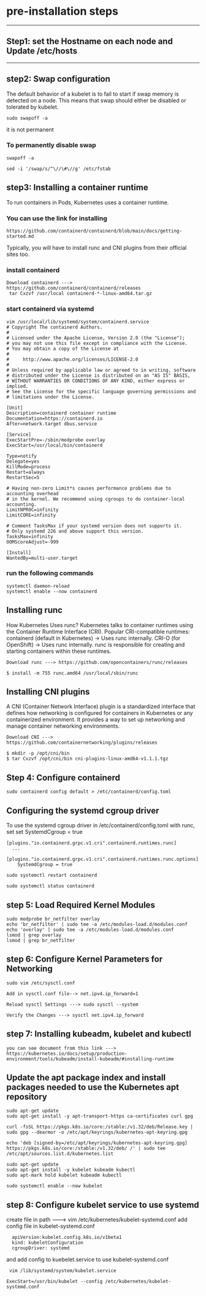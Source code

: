 # pre-installation steps 
---
## Step1: set the Hostname on each node and Update /etc/hosts
---
## step2: Swap configuration

The default behavior of a kubelet is to fail to start if swap memory is detected on a node. This means that swap should either be disabled or tolerated by kubelet.

```
sudo swapoff -a
```
it is not permanent

### To permanently disable swap
```
swapoff -a

sed -i '/swap/s/^\//\#\//g' /etc/fstab
```
## step3: Installing a container runtime

To run containers in Pods, Kubernetes uses a container runtime.

### You can use the link for installing
```
https://github.com/containerd/containerd/blob/main/docs/getting-started.md
```
Typically, you will have to install runc and CNI plugins from their official sites too.

### install containerd
```
Download containerd ---> https://github.com/containerd/containerd/releases
 tar Cxzvf /usr/local containerd-*-linux-amd64.tar.gz
```
### start containerd via systemd
```
vim /usr/local/lib/systemd/system/containerd.service
# Copyright The containerd Authors.
#
# Licensed under the Apache License, Version 2.0 (the "License");
# you may not use this file except in compliance with the License.
# You may obtain a copy of the License at
#
#     http://www.apache.org/licenses/LICENSE-2.0
#
# Unless required by applicable law or agreed to in writing, software
# distributed under the License is distributed on an "AS IS" BASIS,
# WITHOUT WARRANTIES OR CONDITIONS OF ANY KIND, either express or implied.
# See the License for the specific language governing permissions and
# limitations under the License.

[Unit]
Description=containerd container runtime
Documentation=https://containerd.io
After=network.target dbus.service

[Service]
ExecStartPre=-/sbin/modprobe overlay
ExecStart=/usr/local/bin/containerd

Type=notify
Delegate=yes
KillMode=process
Restart=always
RestartSec=5

# Having non-zero Limit*s causes performance problems due to accounting overhead
# in the kernel. We recommend using cgroups to do container-local accounting.
LimitNPROC=infinity
LimitCORE=infinity

# Comment TasksMax if your systemd version does not supports it.
# Only systemd 226 and above support this version.
TasksMax=infinity
OOMScoreAdjust=-999

[Install]
WantedBy=multi-user.target
```
### run the following commands
```
systemctl daemon-reload
systemctl enable --now containerd
```
## Installing runc
How Kubernetes Uses runc?
Kubernetes talks to container runtimes using the Container Runtime Interface (CRI).
Popular CRI-compatible runtimes:
containerd (default in Kubernetes) → Uses runc internally.
CRI-O (for OpenShift) → Uses runc internally.
runc is responsible for creating and starting containers within these runtimes.

```
Download runc ---> https://github.com/opencontainers/runc/releases
```

```
$ install -m 755 runc.amd64 /usr/local/sbin/runc
```
## Installing CNI plugins

A CNI (Container Network Interface) plugin is a standardized interface that defines how networking is configured for containers in Kubernetes or any containerized environment. It provides a way to set up networking and manage container networking environments.

```
Download CNI ---> https://github.com/containernetworking/plugins/releases
```

```
$ mkdir -p /opt/cni/bin
$ tar Cxzvf /opt/cni/bin cni-plugins-linux-amd64-v1.1.1.tgz
```

## Step 4: Configure containerd

```
sudo containerd config default > /etc/containerd/config.toml

```

## Configuring the systemd cgroup driver 

To use the systemd cgroup driver in /etc/containerd/config.toml with runc, set
set SystemdCgroup = true
```
[plugins."io.containerd.grpc.v1.cri".containerd.runtimes.runc]
  ...
  [plugins."io.containerd.grpc.v1.cri".containerd.runtimes.runc.options]
    SystemdCgroup = true
```
```
sudo systemctl restart containerd

sudo systemctl status containerd
```

## step 5:  Load Required Kernel Modules
```
sudo modprobe br_netfilter overlay
echo 'br_netfilter' | sudo tee -a /etc/modules-load.d/modules.conf
echo 'overlay' | sudo tee -a /etc/modules-load.d/modules.conf
lsmod | grep overlay
lsmod | grep br_netfilter
```
## step 6: Configure Kernel Parameters for Networking
```
sudo vim /etc/sysctl.conf

Add in sysctl.conf file--> net.ipv4.ip_forward=1

Reload sysctl Settings ---> sudo sysctl --system

Verify the Changes ---> sysctl net.ipv4.ip_forward

```
## step 7: Installing kubeadm, kubelet and kubectl
```
you can see document from this link ---> https://kubernetes.io/docs/setup/production-environment/tools/kubeadm/install-kubeadm/#installing-runtime
```

## Update the apt package index and install packages needed to use the Kubernetes apt repository
```
sudo apt-get update
sudo apt-get install -y apt-transport-https ca-certificates curl gpg

curl -fsSL https://pkgs.k8s.io/core:/stable:/v1.32/deb/Release.key | sudo gpg --dearmor -o /etc/apt/keyrings/kubernetes-apt-keyring.gpg

echo 'deb [signed-by=/etc/apt/keyrings/kubernetes-apt-keyring.gpg] https://pkgs.k8s.io/core:/stable:/v1.32/deb/ /' | sudo tee /etc/apt/sources.list.d/kubernetes.list

sudo apt-get update
sudo apt-get install -y kubelet kubeadm kubectl
sudo apt-mark hold kubelet kubeadm kubectl

sudo systemctl enable --now kubelet
```
## step 8: Configure kubelet service to use systemd

create file in path ---> vim /etc/kubernetes/kubelet-systemd.conf
add config file in kubelet-systemd.conf
```
  apiVersion:kubelet.config.k8s.io/v1beta1
  kind: kubeletConfiguration
  cgroupDriver: systemd
```

and add config to kuebelet.service to use kubelet-systemd.conf
```
 vim /lib/systemd/system/kubelet.service

ExecStart=/usr/bin/kubelet --config /etc/kubernetes/kubelet-systemd.conf

```

























